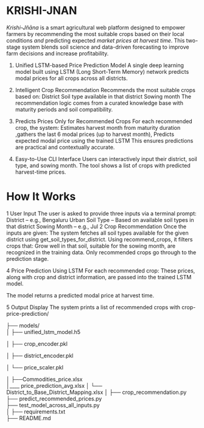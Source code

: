 # KRISHI-JNAN
*Krishi-Jñāna* is a smart agricultural web platform designed to empower farmers by recommending the most suitable crops based on their local conditions *and* predicting expected *market prices at harvest time*. This two-stage system blends soil science and data-driven forecasting to improve farm decisions and increase profitability.

1. Unified LSTM-based Price Prediction Model
  A single deep learning model built using LSTM (Long Short-Term Memory) network predicts modal prices for all crops across all districts.

2. Intelligent Crop Recommendation
  Recommends the most suitable crops based on:
  District
  Soil type available in that district
  Sowing month
The recommendation logic comes from a curated knowledge base with maturity periods and soil compatibility.

3. Predicts Prices Only for Recommended Crops
  For each recommended crop, the system:
  Estimates harvest month from maturity duration ,gathers the last 6 modal prices (up to harvest month), Predicts expected modal price using the trained LSTM
  This ensures predictions are practical and contextually accurate.

4. Easy-to-Use CLI Interface
  Users can interactively input their district, soil type, and sowing month.
  The tool shows a list of crops with predicted harvest-time prices.

# How It Works

1️ User Input
  The user is asked to provide three inputs via a terminal prompt:
  District – e.g., Bengaluru Urban
  Soil Type – Based on available soil types in that district
  Sowing Month – e.g., Jul
2️ Crop Recommendation
  Once the inputs are given:
  The system fetches all soil types available for the given district using get_soil_types_for_district.
   Using recommend_crops, it filters crops that:
   Grow well in that soil, suitable for the sowing month, are recognized in the training data.
   Only recommended crops go through to the prediction stage.

4️ Price Prediction Using LSTM
For each recommended crop:
These prices, along with crop and district information, are passed into the trained LSTM model.

The model returns a predicted modal price at harvest time.

5️ Output Display
The system prints a list of recommended crops with
crop-price-prediction/

├── models/                             
│   ├── unified_lstm_model.h5

│   ├── crop_encoder.pkl

│   ├── district_encoder.pkl

│   └── price_scaler.pkl

│
├──Commodities_price.xlsx                              
│____ price_prediction_avg.xlsx
│   └── District_to_Base_District_Mapping.xlsx
│
├── crop_recommendation.py              
├── predict_recommended_prices.py       
├── test_model_across_all_inputs.py     
│
├── requirements.txt                  
├── README.md                                                 

